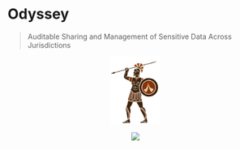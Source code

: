 # Odyssey

> Auditable Sharing and Management of Sensitive Data Across Jurisdictions

<p style="text-align:center"><img width="100px" src="assets/odyssey.png"/></p>

<p style="text-align:center;">
    <a style="border:none; background:none;" href="https://travis-ci.com/dedis/odyssey"><img src="https://travis-ci.com/dedis/odyssey.svg?branch=master"></a>
</p>